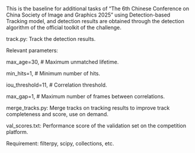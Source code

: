 This is the baseline for additional tasks of “The 6th Chinese Conference on China Society of lmage and Graphics 2025” using Detection-based Tracking model, and detection results are obtained through the detection algorithm of the official toolkit of the challenge.

track.py: Track the detection results.

Relevant parameters: 

max_age=30, # Maximum unmatched lifetime. 

min_hits=1, # Minimum number of hits. 

iou_threshold=11, # Correlation threshold. 

max_gap=1, # Maximum number of frames between correlations.

merge_tracks.py: Merge tracks on tracking results to improve track completeness and score, use on demand.

val_scores.txt: Performance score of the validation set on the competition platform.

Requirement: filterpy, scipy, collections, etc.
